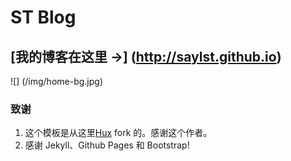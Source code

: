 # ST Blog

## [我的博客在这里 &rarr;] (http://saylst.github.io)
![] (/img/home-bg.jpg)

### 致谢

1. 这个模板是从这里[Hux](https://github.com/Huxpro/huxpro.github.io) fork 的。感谢这个作者。
2. 感谢 Jekyll、Github Pages 和 Bootstrap!




